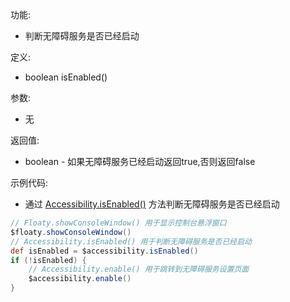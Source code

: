 功能:

+ 判断无障碍服务是否已经启动

定义:

+ boolean isEnabled()

参数:

+ 无

返回值:

+ boolean - 如果无障碍服务已经启动返回true,否则返回false

示例代码:

+ 通过 [Accessibility.isEnabled()](/API/Accessibility/Accessibility/README.md?id=isEnabled)
  方法判断无障碍服务是否已经启动

```groovy
// Floaty.showConsoleWindow() 用于显示控制台悬浮窗口
$floaty.showConsoleWindow()
// Accessibility.isEnabled() 用于判断无障碍服务是否已经启动
def isEnabled = $accessibility.isEnabled()
if (!isEnabled) {
    // Accessibility.enable() 用于跳转到无障碍服务设置页面
    $accessibility.enable()
}
```